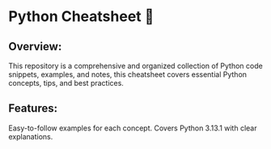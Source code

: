 # Python Cheatsheet 🐍

## Overview:
This repository is a comprehensive and organized collection of Python code snippets, examples, and notes, this cheatsheet covers essential Python concepts, tips, and best practices.

## Features:
Easy-to-follow examples for each concept.
Covers Python 3.13.1 with clear explanations.

